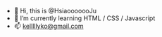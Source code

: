- 👋 Hi, this is @HsiaooooooJu
- 🌱 I’m currently learning HTML / CSS / Javascript
- 📫 kelllllyko@gmail.com

<!---
HsiaooooooJu/HsiaooooooJu is a ✨ special ✨ repository because its `README.md` (this file) appears on your GitHub profile.
You can click the Preview link to take a look at your changes.
--->
